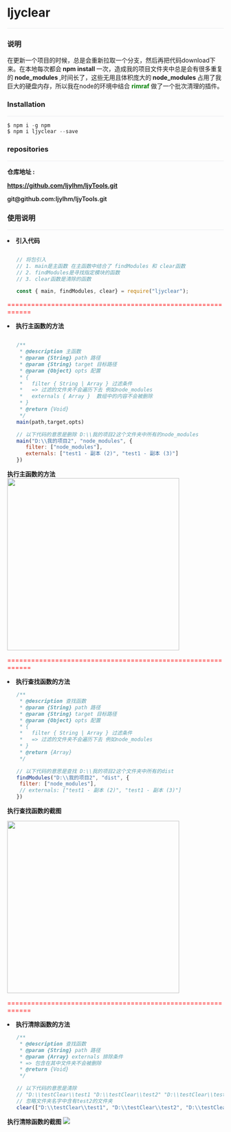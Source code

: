 <link rel="stylesheet" href="http://yandex.st/highlightjs/8.0/styles/solarized_dark.min.css">

# ljyclear
<p style="border-bottom: 1px solid #eaecef"></p>

### 说明

在更新一个项目的时候，总是会重新拉取一个分支，然后再把代码download下来。在本地每次都会<b> npm install </b>一次，造成我的项目文件夹中总是会有很多重复的<b> node_modules </b>,时间长了，这些无用且体积庞大的<b> node_modules </b>占用了我巨大的硬盘内存，所以我在node的环境中结合 <b style="color:green">rimraf </b>做了一个批次清理的插件。

### Installation
<p style="border-bottom: 1px solid #eaecef"></p>

```javascript
$ npm i -g npm
$ npm i ljyclear --save  
```
### repositories 
<p style="border-bottom: 1px solid #eaecef"></p>

<b>仓库地址 :</b>

<b>https://github.com/ljylhm/ljyTools.git</b>

<p style="font-weight:600">git@github.com:ljylhm/ljyTools.git</p>

### 使用说明
<p style="border-bottom: 1px solid #eaecef"></p>


<p><li><b>引入代码</b></li></p>

```javascript

   // 将包引入
   // 1. main是主函数 在主函数中结合了 findModules 和 clear函数
   // 2. findModules是寻找指定模块的函数
   // 3. clear函数是清除的函数 

   const { main, findModules, clear} = require("ljyclear");
```
<p style="color:red">============================================================<p>

<p><li><b>执行主函数的方法</b></li></p>

```javascript

   /**
    * @description 主函数
    * @param {String} path 路径
    * @param {String} target 目标路径
    * @param {Object} opts 配置
    * {
    *   filter { String | Array } 过滤条件 
    *   => 过滤的文件夹不会遍历下去 例如node_modules
    *   externals { Array }  数组中的内容不会被删除
    * }
    * @return {Void} 
    */
   main(path,target,opts)

   // 以下代码的意思是删除 D:\\我的项目2这个文件夹中所有的node_modules
   main("D:\\我的项目2", "node_modules", {
      filter: ["node_modules"],
      externals: ["test1 - 副本 (2)", "test1 - 副本 (3)"]
   })
``` 

<b>执行主函数的方法</b>
<img src="http://file.40017.cn/huochepiao/activity/MyPic/img/mainModules.png?181212160825" style="width:400px;height:400px">

<p style="color:red">============================================================<p>

<p><li><b>执行查找函数的方法</b></li></p>

```javascript
   /**
    * @description 查找函数
    * @param {String} path 路径
    * @param {String} target 目标路径
    * @param {Object} opts 配置
    * {
    *   filter { String | Array } 过滤条件 
    *   => 过滤的文件夹不会遍历下去 例如node_modules
    * }
    * @return {Array}
    */

   // 以下代码的意思是查找 D:\\我的项目2这个文件夹中所有的dist
   findModules("D:\\我的项目2", "dist", {
    filter: ["node_modules"],
    // externals: ["test1 - 副本 (2)", "test1 - 副本 (3)"]
   })
```
<p><b>执行查找函数的截图</b></p>

<img src="http://file.40017.cn/huochepiao/activity/MyPic/img/findModules.png?181212153731" style="width:400px;height:400px"> 

<p style="color:red">============================================================<p>

<li><b>执行清除函数的方法</b></li>

```javascript
   /**
    * @description 查找函数
    * @param {String} path 路径
    * @param {Array} externals 排除条件 
    * => 包含在其中文件夹不会被删除
    * @return {Void}
    */

   // 以下代码的意思是清除 
   // "D:\\testClear\\test1 "D:\\testClear\\test2" "D:\\testClear\\test3" 这三个文件夹 
   // 忽略文件夹名字中含有test2的文件夹
   clear(["D:\\testClear\\test1", "D:\\testClear\\test2", "D:\\testClear\\test3"], ["test2"])
```
<b>执行清除函数的截图</b>
<img src="http://file.40017.cn/huochepiao/activity/MyPic/img/clearModules.png?181212155333" >


































  





